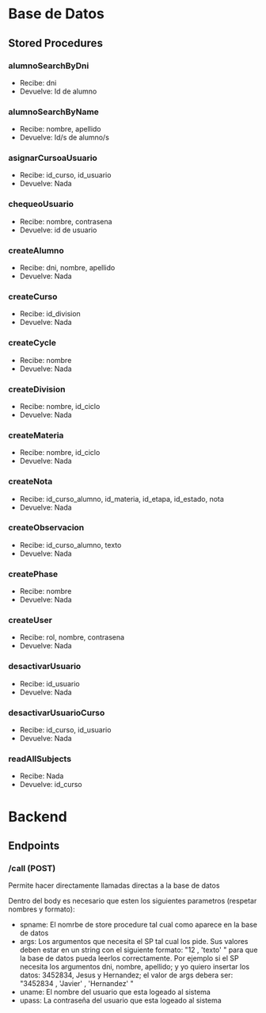 # Base de Datos

## Stored Procedures

### alumnoSearchByDni
- Recibe:
dni
- Devuelve:
Id de alumno

### alumnoSearchByName
- Recibe:
nombre, apellido
- Devuelve:
Id/s de alumno/s

### asignarCursoaUsuario
- Recibe:
id_curso, id_usuario
- Devuelve:
Nada

### chequeoUsuario
- Recibe:
nombre, contrasena
- Devuelve:
id de usuario

### createAlumno
- Recibe:
dni, nombre, apellido
- Devuelve:
Nada

### createCurso
- Recibe:
id_division
- Devuelve:
Nada

### createCycle
- Recibe:
nombre
- Devuelve:
Nada

### createDivision
- Recibe:
nombre, id_ciclo
- Devuelve:
Nada

### createMateria
- Recibe:
nombre, id_ciclo
- Devuelve:
Nada

### createNota
- Recibe:
id_curso_alumno, id_materia, id_etapa, id_estado, nota
- Devuelve:
Nada

### createObservacion
- Recibe:
id_curso_alumno, texto
- Devuelve:
Nada

### createPhase
- Recibe:
nombre
- Devuelve:
Nada

### createUser
- Recibe:
rol, nombre, contrasena
- Devuelve:
Nada

### desactivarUsuario
- Recibe:
id_usuario
- Devuelve:
Nada

### desactivarUsuarioCurso
- Recibe:
id_curso, id_usuario
- Devuelve:
Nada

### readAllSubjects
- Recibe:
Nada
- Devuelve:
id_curso

# Backend

## Endpoints

### /call (POST)

Permite hacer directamente llamadas directas a la base de datos 

Dentro del body es necesario que esten los siguientes parametros (respetar nombres y formato):
- spname:
El nomrbe de store procedure tal cual como aparece en la base de datos
- args:
Los argumentos que necesita el SP tal cual los pide. Sus valores deben estar en un string con el siguiente formato: "12 , 'texto' " para que la base de datos pueda leerlos correctamente. Por ejemplo si el SP necesita los argumentos dni, nombre, apellido; y yo quiero insertar los datos: 3452834, Jesus y Hernandez; el valor de args debera ser: "3452834 , 'Javier' , 'Hernandez' "
- uname:
El nombre del usuario que esta logeado al sistema
- upass:
La contraseña del usuario que esta logeado al sistema